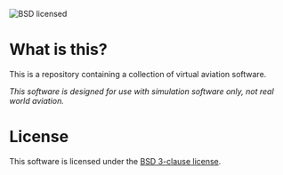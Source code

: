 ![BSD licensed](https://shields.io/badge/license-BSD-green)

# What is this?
This is a repository containing a collection of virtual aviation software.

_This software is designed for use with simulation software only, not real world
aviation._

# License
This software is licensed under the [BSD 3-clause license](LICENSE).
